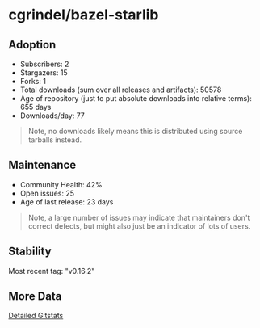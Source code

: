 # cgrindel/bazel-starlib

## Adoption

- Subscribers: 2
- Stargazers: 15
- Forks: 1
- Total downloads (sum over all releases and artifacts): 50578
- Age of repository (just to put absolute downloads into relative terms): 655 days
- Downloads/day: 77

> Note, no downloads likely means this is distributed using source tarballs instead.

## Maintenance

- Community Health: 42%
- Open issues: 25
- Age of last release: 23 days

> Note, a large number of issues may indicate that maintainers don't correct defects, but might also
> just be an indicator of lots of users.

## Stability

Most recent tag: "v0.16.2"

## More Data

[Detailed Gitstats](/bazel-catalog/gitstats/cgrindel/bazel-starlib)

